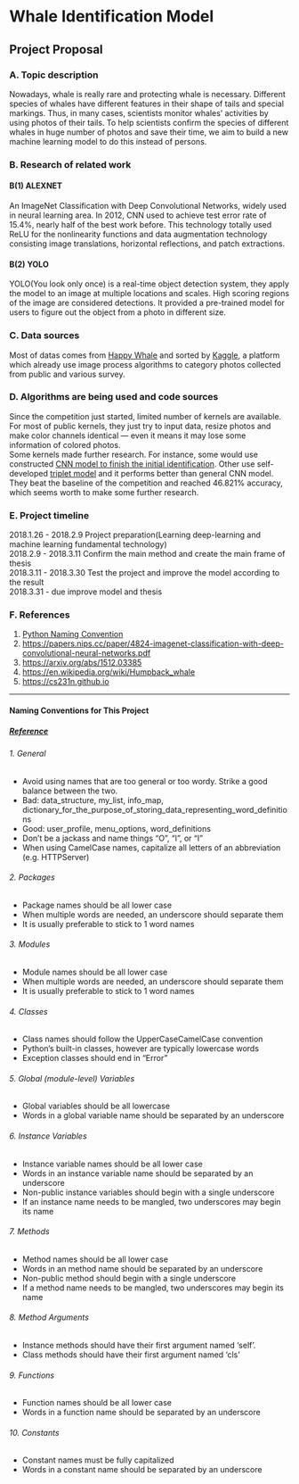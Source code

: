 # Whale Identification Model

## Project Proposal

### A. Topic description
Nowadays, whale is really rare and protecting whale is necessary. Different species of whales have different features in their shape of tails and special markings. Thus, in many cases, scientists monitor whales’ activities by using photos of their tails. To help scientists confirm the species of different whales in huge number of photos and save their time, we aim to build a new machine learning model to do this instead of persons.


### B. Research of related work
#### B(1)    ALEXNET
An ImageNet Classification with Deep Convolutional Networks, widely used in neural learning area. In 2012, CNN used to achieve test error rate of 15.4%, nearly half of the best work before. This technology totally used ReLU for the nonlinearity functions and data augmentation technology consisting image translations, horizontal reflections, and patch extractions.

#### B(2)    YOLO
YOLO(You look only once) is a real-time object detection system, they apply the model to an image at multiple locations and scales. High scoring regions of the image are considered detections. It provided a pre-trained model for users to figure out the object from a photo in different size.


### C. Data sources
Most of datas comes from [Happy Whale](https://happywhale.com) and sorted by [Kaggle](https://www.kaggle.com), a platform which already use image process algorithms to category photos collected from public and various survey.


### D. Algorithms are being used and code sources
Since the competition just started, limited number of kernels are available. For most of public kernels, they just try to input data, resize photos and make color channels identical — even it means it may lose some information of colored photos.<br />
Some kernels made further research. For instance, some would use constructed [CNN model to finish the initial identification](https://www.kaggle.com/sunnybeta322/what-am-i-whale-let-me-tell-you). Other use self-developed [triplet model](https://www.kaggle.com/CVxTz/beating-the-baseline-keras-lb-0-38) and it performs better than general CNN model. They beat the baseline of the competition and reached 46.821% accuracy, which seems worth to make some further research.<br />


### E. Project timeline
2018.1.26 - 2018.2.9 Project preparation(Learning deep-learning and machine learning fundamental technology)<br />
2018.2.9 - 2018.3.11 Confirm the main method and create the main frame of thesis<br />
2018.3.11 - 2018.3.30 Test the project and improve the model according to the result<br />
2018.3.31 - due  improve model and thesis<br />

### F. References
1. [Python Naming Convention](http://visualgit.readthedocs.io/en/latest/pages/naming_convention.html)
2. https://papers.nips.cc/paper/4824-imagenet-classification-with-deep-convolutional-neural-networks.pdf
3. https://arxiv.org/abs/1512.03385
4. https://en.wikipedia.org/wiki/Humpback_whale
5. https://cs231n.github.io

----

#### Naming Conventions for This Project
##### [Reference](http://visualgit.readthedocs.io/en/latest/pages/naming_convention.html)

###### 1. General
* Avoid using names that are too general or too wordy. Strike a good balance between the two.<br />
* Bad: data_structure, my_list, info_map, dictionary_for_the_purpose_of_storing_data_representing_word_definitions<br />
* Good: user_profile, menu_options, word_definitions<br />
* Don’t be a jackass and name things “O”, “l”, or “I”<br />
* When using CamelCase names, capitalize all letters of an abbreviation (e.g. HTTPServer)<br />

###### 2. Packages
* Package names should be all lower case<br />
* When multiple words are needed, an underscore should separate them<br />
* It is usually preferable to stick to 1 word names<br />

###### 3. Modules
* Module names should be all lower case<br />
* When multiple words are needed, an underscore should separate them<br />
* It is usually preferable to stick to 1 word names<br />

###### 4. Classes
* Class names should follow the UpperCaseCamelCase convention<br />
* Python’s built-in classes, however are typically lowercase words<br />
* Exception classes should end in “Error”<br />

###### 5. Global (module-level) Variables
* Global variables should be all lowercase<br />
* Words in a global variable name should be separated by an underscore<br />

###### 6. Instance Variables
* Instance variable names should be all lower case<br />
* Words in an instance variable name should be separated by an underscore<br />
* Non-public instance variables should begin with a single underscore<br />
* If an instance name needs to be mangled, two underscores may begin its name<br />

###### 7. Methods
* Method names should be all lower case<br />
* Words in an method name should be separated by an underscore<br />
* Non-public method should begin with a single underscore<br />
* If a method name needs to be mangled, two underscores may begin its name<br />

###### 8. Method Arguments
* Instance methods should have their first argument named ‘self’.<br />
* Class methods should have their first argument named ‘cls’<br />

###### 9. Functions
* Function names should be all lower case<br />
* Words in a function name should be separated by an underscore<br />

###### 10. Constants
* Constant names must be fully capitalized<br />
* Words in a constant name should be separated by an underscore<br />
